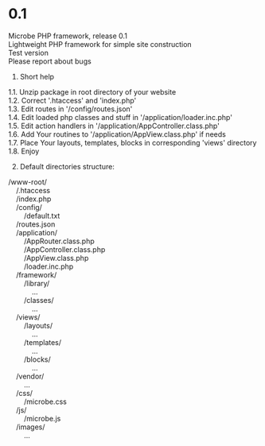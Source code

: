 # 0.1
  
Microbe PHP framework, release 0.1  
Lightweight PHP framework for simple site construction  
Test version  
Please report about bugs  
  
1. Short help  
  
1.1. Unzip package in root directory of your website  
1.2. Correct '.htaccess' and 'index.php'  
1.3. Edit routes in '/config/routes.json'  
1.4. Edit loaded php classes and stuff in '/application/loader.inc.php'  
1.5. Edit action handlers in '/application/AppController.class.php'  
1.6. Add Your routines to '/application/AppView.class.php' if needs  
1.7. Place Your layouts, templates, blocks in corresponding 'views' directory  
1.8. Enjoy  
  
2. Default directories structure:  
  
/www-root/  
&nbsp;&nbsp;&nbsp;&nbsp;/.htaccess  
&nbsp;&nbsp;&nbsp;&nbsp;/index.php  
&nbsp;&nbsp;&nbsp;&nbsp;/config/  
&nbsp;&nbsp;&nbsp;&nbsp;&nbsp;&nbsp;&nbsp;&nbsp;/default.txt  
&nbsp;&nbsp;&nbsp;&nbsp;/routes.json  
&nbsp;&nbsp;&nbsp;&nbsp;/application/  
&nbsp;&nbsp;&nbsp;&nbsp;&nbsp;&nbsp;&nbsp;&nbsp;/AppRouter.class.php  
&nbsp;&nbsp;&nbsp;&nbsp;&nbsp;&nbsp;&nbsp;&nbsp;/AppController.class.php  
&nbsp;&nbsp;&nbsp;&nbsp;&nbsp;&nbsp;&nbsp;&nbsp;/AppView.class.php  
&nbsp;&nbsp;&nbsp;&nbsp;&nbsp;&nbsp;&nbsp;&nbsp;/loader.inc.php  
&nbsp;&nbsp;&nbsp;&nbsp;/framework/  
&nbsp;&nbsp;&nbsp;&nbsp;&nbsp;&nbsp;&nbsp;&nbsp;/library/  
&nbsp;&nbsp;&nbsp;&nbsp;&nbsp;&nbsp;&nbsp;&nbsp;&nbsp;&nbsp;&nbsp;&nbsp;...  
&nbsp;&nbsp;&nbsp;&nbsp;&nbsp;&nbsp;&nbsp;&nbsp;/classes/  
&nbsp;&nbsp;&nbsp;&nbsp;&nbsp;&nbsp;&nbsp;&nbsp;&nbsp;&nbsp;&nbsp;&nbsp;...  
&nbsp;&nbsp;&nbsp;&nbsp;/views/  
&nbsp;&nbsp;&nbsp;&nbsp;&nbsp;&nbsp;&nbsp;&nbsp;/layouts/  
&nbsp;&nbsp;&nbsp;&nbsp;&nbsp;&nbsp;&nbsp;&nbsp;&nbsp;&nbsp;&nbsp;&nbsp;...  
&nbsp;&nbsp;&nbsp;&nbsp;&nbsp;&nbsp;&nbsp;&nbsp;/templates/  
&nbsp;&nbsp;&nbsp;&nbsp;&nbsp;&nbsp;&nbsp;&nbsp;&nbsp;&nbsp;&nbsp;&nbsp;...  
&nbsp;&nbsp;&nbsp;&nbsp;&nbsp;&nbsp;&nbsp;&nbsp;/blocks/  
&nbsp;&nbsp;&nbsp;&nbsp;&nbsp;&nbsp;&nbsp;&nbsp;&nbsp;&nbsp;&nbsp;&nbsp;...  
&nbsp;&nbsp;&nbsp;&nbsp;/vendor/  
&nbsp;&nbsp;&nbsp;&nbsp;&nbsp;&nbsp;&nbsp;&nbsp;...  
&nbsp;&nbsp;&nbsp;&nbsp;/css/  
&nbsp;&nbsp;&nbsp;&nbsp;&nbsp;&nbsp;&nbsp;&nbsp;/microbe.css  
&nbsp;&nbsp;&nbsp;&nbsp;/js/  
&nbsp;&nbsp;&nbsp;&nbsp;&nbsp;&nbsp;&nbsp;&nbsp;/microbe.js  
&nbsp;&nbsp;&nbsp;&nbsp;/images/  
&nbsp;&nbsp;&nbsp;&nbsp;&nbsp;&nbsp;&nbsp;&nbsp;...  
  
